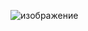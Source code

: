 ![изображение](https://github.com/AsaulkaKsenia/HomeworkDC/assets/131473397/e0e9e374-cddc-4f51-a4c2-76c56c777368)
